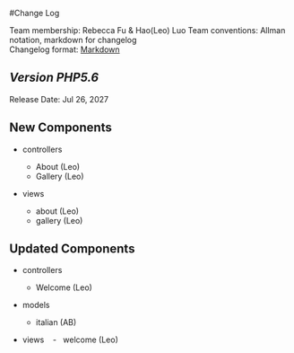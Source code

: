 #Change Log

Team membership:  Rebecca Fu & Hao(Leo) Luo 
Team conventions: Allman notation, markdown for changelog  
Changelog format: [Markdown](https://github.com/adam-p/markdown-here/wiki/Markdown-Cheatsheet) 

## *Version PHP5.6*

Release Date: Jul 26, 2027

## New Components

-   controllers

    -   About (Leo)
    -   Gallery (Leo)
-   views
    -   about (Leo)
    -   gallery (Leo)
    
## Updated Components

-   controllers
    -   Welcome (Leo)

-   models

    -   italian (AB)

-   views
    -   welcome (Leo)

